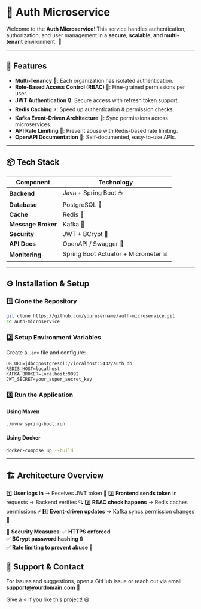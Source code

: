 # 🔐 Auth Microservice

Welcome to the **Auth Microservice**! This service handles authentication, authorization, and user management in a **secure, scalable, and multi-tenant** environment. 🚀

---

## 📌 Features
- **Multi-Tenancy** 🏢: Each organization has isolated authentication.
- **Role-Based Access Control (RBAC) 🔑**: Fine-grained permissions per user.
- **JWT Authentication** 🔒: Secure access with refresh token support.
- **Redis Caching** ⚡: Speed up authentication & permission checks.
- **Kafka Event-Driven Architecture** 📡: Sync permissions across microservices.
- **API Rate Limiting** 🛑: Prevent abuse with Redis-based rate limiting.
- **OpenAPI Documentation** 📜: Self-documented, easy-to-use APIs.

---

## 📦 Tech Stack
| Component     | Technology  |
|--------------|------------|
| **Backend**  | Java + Spring Boot ☕ |
| **Database** | PostgreSQL 🐘 |
| **Cache**    | Redis 🚀 |
| **Message Broker** | Kafka 📡 |
| **Security** | JWT + BCrypt 🔐 |
| **API Docs** | OpenAPI / Swagger 📜 |
| **Monitoring** | Spring Boot Actuator + Micrometer 📊 |

---

## ⚙️ Installation & Setup

### 1️⃣ Clone the Repository
```sh
git clone https://github.com/yourusername/auth-microservice.git
cd auth-microservice
```

### 2️⃣ Setup Environment Variables
Create a `.env` file and configure:
```env
DB_URL=jdbc:postgresql://localhost:5432/auth_db
REDIS_HOST=localhost
KAFKA_BROKER=localhost:9092
JWT_SECRET=your_super_secret_key
```

### 3️⃣ Run the Application
#### Using Maven
```sh
./mvnw spring-boot:run
```
#### Using Docker
```sh
docker-compose up --build
```

---

## 🏗️ Architecture Overview
1️⃣ **User logs in** → Receives JWT token 🔑
2️⃣ **Frontend sends token** in requests → Backend verifies 🔍
3️⃣ **RBAC check happens** → Redis caches permissions ⚡
4️⃣ **Event-driven updates** → Kafka syncs permission changes 📡

📌 **Security Measures**:
✅ **HTTPS enforced**  
✅ **BCrypt password hashing** 🔒  
✅ **Rate limiting to prevent abuse** 🚦


## 📢 Support & Contact
For issues and suggestions, open a GitHub Issue or reach out via email: **support@yourdomain.com** 💬

Give a ⭐ if you like this project! 😃

